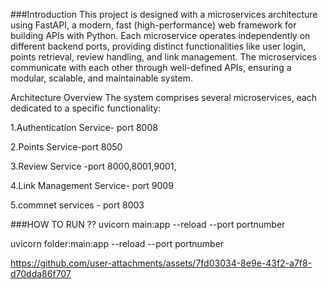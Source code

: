 


###Introduction
This project is designed with a microservices architecture using FastAPI, a modern, fast (high-performance) web framework for building APIs with Python. Each microservice operates independently on different backend ports, providing distinct functionalities like user login, points retrieval, review handling, and link management. The microservices communicate with each other through well-defined APIs, ensuring a modular, scalable, and maintainable system.

Architecture Overview
The system comprises several microservices, each dedicated to a specific functionality:

1.Authentication Service- port 8008


2.Points Service-port 8050


3.Review Service -port 8000,8001,9001,


4.Link Management Service- port 9009


5.commnet services -  port 8003

###HOW TO RUN ??
uvicorn main:app --reload --port portnumber


uvicorn folder:main:app --reload   --port portnumber 

https://github.com/user-attachments/assets/7fd03034-8e9e-43f2-a7f8-d70dda86f707
